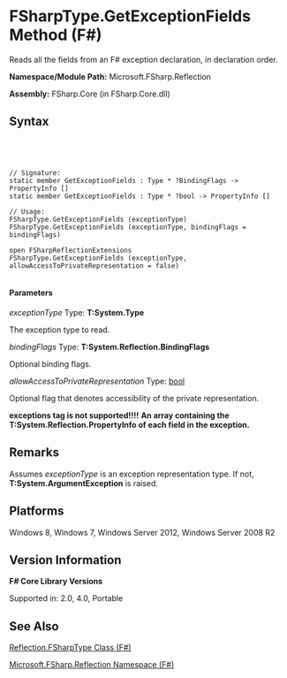 # FSharpType.GetExceptionFields Method (F#)

Reads all the fields from an F# exception declaration, in declaration order.

**Namespace/Module Path:** Microsoft.FSharp.Reflection

**Assembly:** FSharp.Core (in FSharp.Core.dll)


## Syntax



```




// Signature:
static member GetExceptionFields : Type * ?BindingFlags -> PropertyInfo []
static member GetExceptionFields : Type * ?bool -> PropertyInfo []

// Usage:
FSharpType.GetExceptionFields (exceptionType)
FSharpType.GetExceptionFields (exceptionType, bindingFlags = bindingFlags)

open FSharpReflectionExtensions
FSharpType.GetExceptionFields (exceptionType, allowAccessToPrivateRepresentation = false)


```





#### Parameters
*exceptionType*
Type: **T:System.Type**


The exception type to read.


*bindingFlags*
Type: **T:System.Reflection.BindingFlags**


Optional binding flags.


*allowAccessToPrivateRepresentation*
Type: [bool](http://msdn.microsoft.com/en-us/library/89c0cf9c-49ce-4207-a3be-555851a67dd5)


Optional flag that denotes accessibility of the private representation.



**exceptions tag is not supported!!!!**
**An array containing the T:System.Reflection.PropertyInfo of each field in the exception.**
## Remarks
Assumes *exceptionType* is an exception representation type. If not, **T:System.ArgumentException** is raised.


## Platforms
Windows 8, Windows 7, Windows Server 2012, Windows Server 2008 R2


## Version Information
**F# Core Library Versions**

Supported in: 2.0, 4.0, Portable


## See Also
[Reflection.FSharpType Class &#40;F&#35;&#41;](Reflection.FSharpType-Class-%5BFSharp%5D.md)

[Microsoft.FSharp.Reflection Namespace &#40;F&#35;&#41;](Microsoft.FSharp.Reflection-Namespace-%5BFSharp%5D.md)

